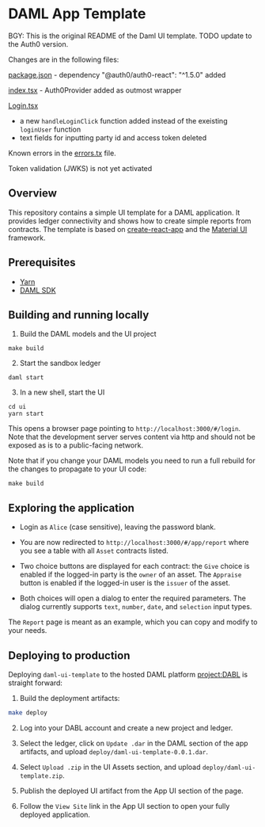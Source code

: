 # DAML App Template

BGY: This is the original README of the Daml UI template. TODO update to the Auth0 version. 

Changes are in the following files:

[package.json](https://github.com/gyorgybalazsi/daml-ui-template-with-auth0/blob/main/ui/package.json) - dependency "@auth0/auth0-react": "^1.5.0" added

[index.tsx](https://github.com/gyorgybalazsi/daml-ui-template-with-auth0/blob/main/ui/src/index.tsx) - Auth0Provider added as outmost wrapper

[Login.tsx](https://github.com/gyorgybalazsi/daml-ui-template-with-auth0/blob/main/ui/src/pages/login/Login.tsx) 

  - a new `handleLoginClick` function added instead of the exeisting `loginUser` function
  - text fields for inputting party id and access token deleted

Known errors in the [errors.tx](https://github.com/gyorgybalazsi/daml-ui-template-with-auth0/blob/main/errors.txt) file.

Token validation (JWKS) is not yet activated

## Overview

This repository contains a simple UI template for a DAML application. It provides ledger connectivity and shows how to create simple reports from contracts. The template is based on [create-react-app](https://github.com/facebook/create-react-app) and the [Material UI](https://material-ui.com/) framework.

## Prerequisites

* [Yarn](https://yarnpkg.com/lang/en/docs/install/)
* [DAML SDK](https://docs.daml.com/getting-started/installation.html)

## Building and running locally

1. Build the DAML models and the UI project
```
make build
```

2. Start the sandbox ledger
```
daml start
```

3. In a new shell, start the UI
```
cd ui
yarn start
```

This opens a browser page pointing to `http://localhost:3000/#/login`. Note that the development server serves content via http and should not be exposed as is to a public-facing network.

Note that if you change your DAML models you need to run a full rebuild for the changes to propagate to your UI code:
```
make build
```

## Exploring the application

- Login as `Alice` (case sensitive), leaving the password blank.

- You are now redirected to `http://localhost:3000/#/app/report` where you see a table with all `Asset` contracts listed.

- Two choice buttons are displayed for each contract: the `Give` choice is enabled if the logged-in party is the `owner` of an asset. The `Appraise` button is enabled if the logged-in user is the `issuer` of the asset.

- Both choices will open a dialog to enter the required parameters. The dialog currently supports `text`, `number`, `date`, and `selection` input types.

The `Report` page is meant as an example, which you can copy and modify to your needs.

## Deploying to production

Deploying `daml-ui-template` to the hosted DAML platform [project:DABL](http://projectdabl.com/) is straight forward:

1. Build the deployment artifacts:

```bash
make deploy
```

2. Log into your DABL account and create a new project and ledger.

3. Select the ledger, click on `Update .dar` in the DAML section of the app artifacts, and upload `deploy/daml-ui-template-0.0.1.dar`.

4. Select `Upload .zip` in the UI Assets section, and upload `deploy/daml-ui-template.zip`.

5. Publish the deployed UI artifact from the App UI section of the page.

6. Follow the `View Site` link in the App UI section to open your fully deployed application.
